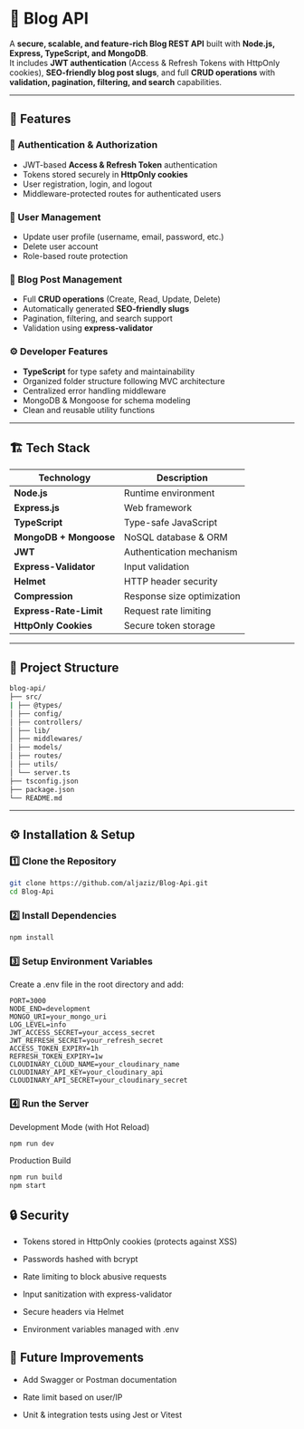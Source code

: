 # 📝 Blog API

A **secure, scalable, and feature-rich Blog REST API** built with **Node.js, Express, TypeScript, and MongoDB**.  
It includes **JWT authentication** (Access & Refresh Tokens with HttpOnly cookies), **SEO-friendly blog post slugs**, and full **CRUD operations** with **validation, pagination, filtering, and search** capabilities.

---

## 🚀 Features

### 🔐 Authentication & Authorization

-   JWT-based **Access & Refresh Token** authentication
-   Tokens stored securely in **HttpOnly cookies**
-   User registration, login, and logout
-   Middleware-protected routes for authenticated users

### 👤 User Management

-   Update user profile (username, email, password, etc.)
-   Delete user account
-   Role-based route protection

### 📰 Blog Post Management

-   Full **CRUD operations** (Create, Read, Update, Delete)
-   Automatically generated **SEO-friendly slugs**
-   Pagination, filtering, and search support
-   Validation using **express-validator**

### ⚙️ Developer Features

-   **TypeScript** for type safety and maintainability
-   Organized folder structure following MVC architecture
-   Centralized error handling middleware
-   MongoDB & Mongoose for schema modeling
-   Clean and reusable utility functions

---

## 🏗️ Tech Stack

| Technology             | Description                |
| ---------------------- | -------------------------- |
| **Node.js**            | Runtime environment        |
| **Express.js**         | Web framework              |
| **TypeScript**         | Type-safe JavaScript       |
| **MongoDB + Mongoose** | NoSQL database & ORM       |
| **JWT**                | Authentication mechanism   |
| **Express-Validator**  | Input validation           |
| **Helmet**             | HTTP header security       |
| **Compression**        | Response size optimization |
| **Express-Rate-Limit** | Request rate limiting      |
| **HttpOnly Cookies**   | Secure token storage       |

---

## 📁 Project Structure

```bash
blog-api/
├── src/
| ├── @types/
│ ├── config/
│ ├── controllers/
│ ├── lib/
│ ├── middlewares/
│ ├── models/
│ ├── routes/
│ ├── utils/
│ └── server.ts
├── tsconfig.json
├── package.json
└── README.md
```

---

## ⚙️ Installation & Setup

### 1️⃣ Clone the Repository

```bash
git clone https://github.com/aljaziz/Blog-Api.git
cd Blog-Api

```

### 2️⃣ Install Dependencies

```bash
npm install
```

### 3️⃣ Setup Environment Variables

Create a .env file in the root directory and add:

```env
PORT=3000
NODE_END=development
MONGO_URI=your_mongo_uri
LOG_LEVEL=info
JWT_ACCESS_SECRET=your_access_secret
JWT_REFRESH_SECRET=your_refresh_secret
ACCESS_TOKEN_EXPIRY=1h
REFRESH_TOKEN_EXPIRY=1w
CLOUDINARY_CLOUD_NAME=your_cloudinary_name
CLOUDINARY_API_KEY=your_cloudinary_api
CLOUDINARY_API_SECRET=your_cloudinary_secret

```

### 4️⃣ Run the Server

Development Mode (with Hot Reload)

```bash
npm run dev
```

Production Build

```bash
npm run build
npm start
```

## 🔒 Security

-   Tokens stored in HttpOnly cookies (protects against XSS)

-   Passwords hashed with bcrypt

-   Rate limiting to block abusive requests

-   Input sanitization with express-validator

-   Secure headers via Helmet

-   Environment variables managed with .env

## 🧪 Future Improvements

- Add Swagger or Postman documentation

- Rate limit based on user/IP

- Unit & integration tests using Jest or Vitest